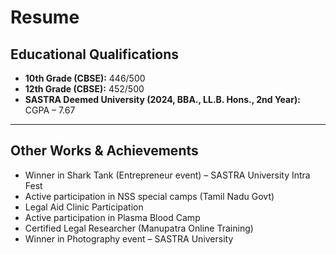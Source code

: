 # Resume

## Educational Qualifications
- **10th Grade (CBSE):** 446/500  
- **12th Grade (CBSE):** 452/500  
- **SASTRA Deemed University (2024, BBA., LL.B. Hons., 2nd Year):** CGPA – 7.67

---

## Other Works & Achievements
- Winner in Shark Tank (Entrepreneur event) – SASTRA University Intra Fest  
- Active participation in NSS special camps (Tamil Nadu Govt)  
- Legal Aid Clinic Participation  
- Active participation in Plasma Blood Camp  
- Certified Legal Researcher (Manupatra Online Training)  
- Winner in Photography event – SASTRA University
